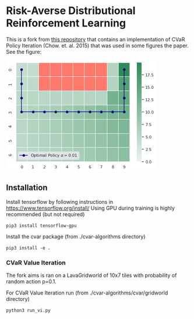 # Risk-Averse Distributional Reinforcement Learning

This is a fork from [this repository](https://github.com/Silvicek/cvar-algorithms) that contains an implementation of CVaR Policy Iteration (Chow. et. al. 2015) that was used in some figures the paper. See the figure:

![Optimal Path](figures/CVAR_optimal_0.01_0.05.png)


## Installation

Install tensorflow by following instructions in https://www.tensorflow.org/install/
Using GPU during training is highly recommended (but not required)

    pip3 install tensorflow-gpu


Install the cvar package (from ./cvar-algorithms directory)

    pip3 install -e .

### CVaR Value Iteration

The fork aims is ran on a LavaGridworld of 10x7 tiles with probability of random action p=0.1.

For CVaR Value Iteration run (from ./cvar-algorithms/cvar/gridworld directory)

    python3 run_vi.py



